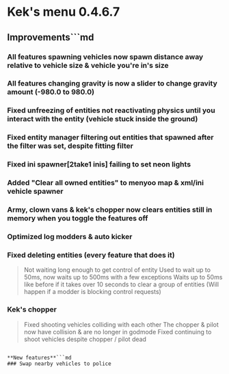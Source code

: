 # **Kek's menu 0.4.6.7**

## **Improvements**```md
### All features spawning vehicles now spawn distance away relative to vehicle size & vehicle you're in's size
### All features changing gravity is now a slider to change gravity amount (-980.0 to 980.0)
### Fixed unfreezing of entities not reactivating physics until you interact with the entity (vehicle stuck inside the ground)
### Fixed entity manager filtering out entities that spawned after the filter was set, despite fitting filter
### Fixed ini spawner[2take1 inis] failing to set neon lights
### Added "Clear all owned entities" to menyoo map & xml/ini vehicle spawner
### Army, clown vans & kek's chopper now clears entities still in memory when you toggle the features off
### Optimized log modders & auto kicker
### Fixed deleting entities (every feature that does it)
> Not waiting long enough to get control of entity
> Used to wait up to 50ms, now waits up to 500ms with a few exceptions
> Waits up to 50ms like before if it takes over 10 seconds to clear a group of entities (Will happen if a modder is blocking control requests)

### Kek's chopper
> Fixed shooting vehicles colliding with each other
> The chopper & pilot now have collision & are no longer in godmode
> Fixed continuing to shoot vehicles despite chopper / pilot dead
```

**New features**```md
### Swap nearby vehicles to police
```